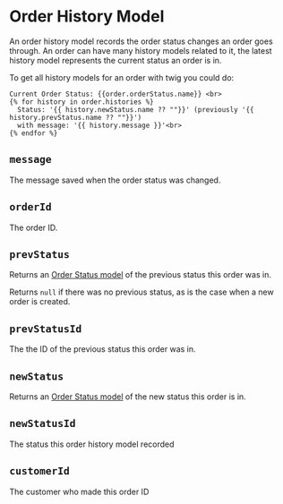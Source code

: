 # Order History Model

An order history model records the order status changes an order goes through. An order can have many history models related to it, the latest history model represents the current status an order is in.

To get all history models for an order with twig you could do:

```twig
Current Order Status: {{order.orderStatus.name}} <br>
{% for history in order.histories %}
  Status: '{{ history.newStatus.name ?? ""}}' (previously '{{ history.prevStatus.name ?? ""}}')
  with message: '{{ history.message }}'<br>
{% endfor %}
```

## `message`

The message saved when the order status was changed.

## `orderId`

The order ID.

## `prevStatus`

Returns an [Order Status model](order-status-model.md) of the previous status this order was in.

Returns `null` if there was no previous status, as is the case when a new order is created.

## `prevStatusId`

The the ID of the previous status this order was in.

## `newStatus`

Returns an [Order Status model](order-status-model.md) of the new status this order is in.

## `newStatusId`

The status this order history model recorded

## `customerId`

The customer who made this order ID
